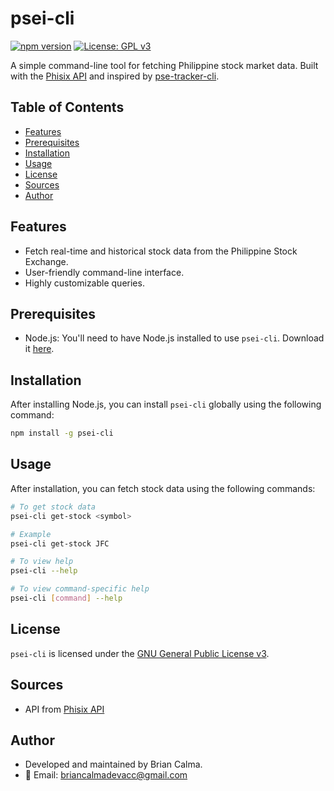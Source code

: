 # psei-cli

[![npm version](https://img.shields.io/npm/v/psei-cli.svg)](https://www.npmjs.com/package/psei-cli)
[![License: GPL v3](https://img.shields.io/badge/License-GPLv3-blue.svg)](https://www.gnu.org/licenses/gpl-3.0)

A simple command-line tool for fetching Philippine stock market data. Built with the [Phisix API](https://github.com/phisix-org/phisix) and inspired by [pse-tracker-cli](https://github.com/ianvizarra/pse-tracker-cli).

## Table of Contents

- [Features](#features)
- [Prerequisites](#prerequisites)
- [Installation](#installation)
- [Usage](#usage)
- [License](#license)
- [Sources](#sources)
- [Author](#author)

## Features

- Fetch real-time and historical stock data from the Philippine Stock Exchange.
- User-friendly command-line interface.
- Highly customizable queries.

## Prerequisites

- Node.js: You'll need to have Node.js installed to use `psei-cli`. Download it [here](https://nodejs.org/en/download/current).

## Installation

After installing Node.js, you can install `psei-cli` globally using the following command:

```bash
npm install -g psei-cli
```

## Usage

After installation, you can fetch stock data using the following commands:

```bash
# To get stock data
psei-cli get-stock <symbol>

# Example
psei-cli get-stock JFC

# To view help
psei-cli --help

# To view command-specific help
psei-cli [command] --help
```

## License

`psei-cli` is licensed under the [GNU General Public License v3](https://opensource.org/licenses/GPL-3.0).

## Sources

- API from [Phisix API](https://github.com/phisix-org/phisix)

## Author

- Developed and maintained by Brian Calma.
- 📧 Email: [briancalmadevacc@gmail.com](mailto:briancalmadevacc@gmail.com)

